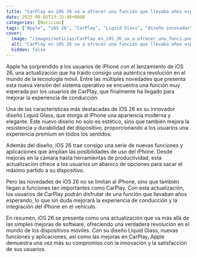 ```yaml
---
title: "CarPlay en iOS 26 va a ofrecer una función que llevaba años esperando"
date: 2025-09-05T13:15:48+0000
categories: [Noticias]
tags: ["Apple", "iOS 26", "CarPlay", "Liquid Glass", "diseño innovador", "funciones nuevas", "experiencia de conducción."]
cover:
  image: "/images/noticias/CarPlay_en_iOS_26_va_a_ofrecer_una_funci.png"
  alt: "CarPlay en iOS 26 va a ofrecer una función que llevaba años esperando"
  hidden: false
---
```


Apple ha sorprendido a los usuarios de iPhone con el lanzamiento de iOS 26, una actualización que ha traído consigo una auténtica revolución en el mundo de la tecnología móvil. Entre las múltiples novedades que presenta esta nueva versión del sistema operativo se encuentra una función muy esperada por los usuarios de CarPlay, que finalmente ha llegado para mejorar la experiencia de conducción.

Una de las características más destacadas de iOS 26 es su innovador diseño Liquid Glass, que otorga al iPhone una apariencia moderna y elegante. Este nuevo diseño no solo es estético, sino que también mejora la resistencia y durabilidad del dispositivo, proporcionando a los usuarios una experiencia premium en todos los sentidos.

Además del diseño, iOS 26 trae consigo una serie de nuevas funciones y aplicaciones que amplían las posibilidades de uso del iPhone. Desde mejoras en la cámara hasta herramientas de productividad, esta actualización ofrece a los usuarios un abanico de opciones para sacar el máximo partido a su dispositivo.

Pero las novedades de iOS 26 no se limitan al iPhone, sino que también llegan a funciones tan importantes como CarPlay. Con esta actualización, los usuarios de CarPlay podrán disfrutar de una función que llevaban años esperando, lo que sin duda mejorará la experiencia de conducción y la integración del iPhone en el vehículo.

En resumen, iOS 26 se presenta como una actualización que va más allá de las simples mejoras de software, ofreciendo una verdadera revolución en el mundo de los dispositivos móviles. Con su diseño Liquid Glass, nuevas funciones y aplicaciones, así como las mejoras en CarPlay, Apple demuestra una vez más su compromiso con la innovación y la satisfacción de sus usuarios.
